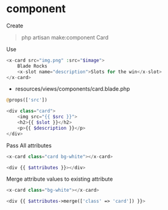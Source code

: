 # component

Create
> php artisan make:component Card

Use
```php
<x-card src="img.png" :src="$image">
    Blade Rocks
    <x-slot name="description">Slots for the win</x-slot>
</x-card>
```

- resources/views/components/card.blade.php
```php
@props(['src'])

<div class="card">
    <img src="{{ $src }}">
    <h2>{{ $slot }}</h2>
    <p>{{ $description }}</p>
</div>
```

Pass All attributes
```php
<x-card class="card bg-white"></x-card>

<div {{ $attributes }}></div>
```

Merge attribute values to existing attribute
```php
<x-card class="bg-white"></x-card>

<div {{ $attributes->merge(['class' => 'card']) }}>
```
